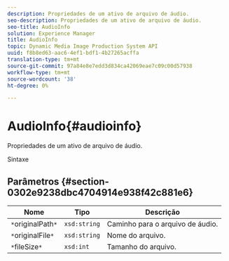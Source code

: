 ```yaml
---
description: Propriedades de um ativo de arquivo de áudio.
seo-description: Propriedades de um ativo de arquivo de áudio.
seo-title: AudioInfo
solution: Experience Manager
title: AudioInfo
topic: Dynamic Media Image Production System API
uuid: f8b8ed63-aac6-4ef1-bdf1-4b27265acffa
translation-type: tm+mt
source-git-commit: 97a84e8e7edd3d834ca42069eae7c09c00d57938
workflow-type: tm+mt
source-wordcount: '38'
ht-degree: 0%

---
```



# AudioInfo{#audioinfo}

Propriedades de um ativo de arquivo de áudio.

Sintaxe

## Parâmetros {#section-0302e9238dbc4704914e938f42c881e6}

| Nome | Tipo | Descrição |
|---|---|---|
| `*`originalPath`*` | `xsd:string` | Caminho para o arquivo de áudio. |
| `*`originalFile`*` | `xsd:string` | Nome do arquivo. |
| `*`fileSize`*` | `xsd:int` | Tamanho do arquivo. |

